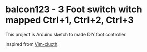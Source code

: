 # balcon123 - 3 Foot switch witch mapped Ctrl+1, Ctrl+2, Ctrl+3

This project is Arduino sketch to made DIY foot controller.

Inspired from [Vim-clucth](https://github.com/alevchuk/vim-clutch).

